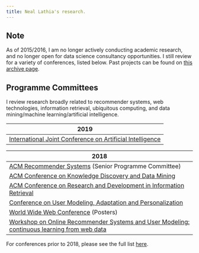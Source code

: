 ```yaml
---
title: Neal Lathia's research.
---
```


## Note

As of 2015/2016, I am no longer actively conducting academic research, and no longer open for data science consultancy opportunities. I still review for a variety of conferences, listed below. Past projects can be found on [this archive page](archive/projects.html).

## Programme Committees

I review research broadly related to recommender systems, web technologies, information retrieval, ubiquitous computing, and data mining/machine learning/artificial intelligence.

| 2019       | 
| ------------- |
| [International Joint Conference on Artificial Intelligence](https://ijcai19.org/) | 


| 2018       | 
| ------------- |
| [ACM Recommender Systems](https://recsys.acm.org/recsys18/) (Senior Programme Committee) | 
| [ACM Conference on Knowledge Discovery and Data Mining](http://www.kdd.org/kdd2018/)   |
| [ACM Conference on Research and Development in Information Retrieval](http://sigir.org/sigir2018/) |
| [Conference on User Modeling, Adaptation and Personalization](http://www.um.org/umap2018/) |
| [World Wide Web Conference](https://www2018.thewebconf.org/) (Posters) |
| [Workshop on Online Recommender Systems and User Modeling: continuous learning from web data](http://webesitix.inesctec.pt/orsum2018/index.php) |

For conferences prior to 2018, please see the full list [here](archive/reviewing.md).

